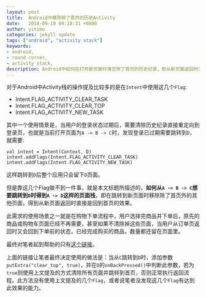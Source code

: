 ```yaml
---
layout: post
title:  Android中移除除了首页的历史Activity
date:   2018-09-10 09:18:31 +0800
author: yitimo
categories: jekyll update
tags: ["android", "activity stack"]
keywords:
- android,
- round corner,
- activity stack,
description: Android中如何在打开新页面时清空除了首页的历史纪录，即从新页面返回时为首页
---
```


对于Android中Activity栈的操作提及比较多的是在``Intent``中使用这几个``Flag``:

* Intent.FLAG_ACTIVITY_CLEAR_TASK
* Intent.FLAG_ACTIVITY_CLEAR_TOP
* Intent.FLAG_ACTIVITY_NEW_TASK

其中一个使用情景是，当用户的登录状态过期后，需要清除历史纪录直接重定向到登录页，也就是当前打开页面为``A -> B -> C``时，发现登录已过期需要跳转到``D``，就需要:

```
val intent = Intent(Context, D)
intent.addFlags(Intent.FLAG_ACTIVITY_CLEAR_TASK)
intent.addFlags(Intent.FLAG_ACTIVITY_NEW_TASK)
```
这样跳转到``D``后整个应用只会留下``D``页面。

但是靠这几个Flag做不到一件事，就是本文标题所描述的，**如何从``A -> B -> C``想要跳转到``D``时得到``A -> D``这样的页面栈**，即在跳转到新页面时移除除了首页外的其他页面，得到从新页面返回时直接是回到首页的效果。

此需求的使用场景之一就是在购物下单流程中，用户选择完商品并下单后，原先的商品或购物车页面已经不再需要，甚至如果不清除掉这些页面，当用户从订单页返回时又会回到下单前的状态，已经完成购买的商品，数量都还留在页面里。

最终对笔者起到帮助的只有[这个链接](https://stackoverflow.com/questions/38879150/clear-activity-stack-except-first-activity)。

上面的链接让笔者最终决定使用的做法是：当从``C``跳转到``D``时，添加参数``putExtra("clear_top", true)``，并在``D``的``onBackPressed()``中判断此参数，若为``true``则使用上文提及的方式清除所有页面并跳转到首页，否则正常执行返回流程。此方法没有使用上文提及的几个``Flag``，或者说笔者没发现这几个``Flag``有达到此效果的能力。
